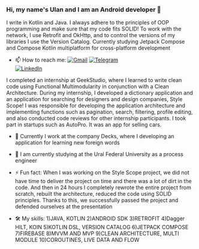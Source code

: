 ### Hi, my name's Ulan and I am an Android developer 👋

I write in Kotlin and Java. I always adhere to the principles of OOP programming and make sure that my code fits SOLID! To work with the network, I use Retrofit and OkHttp, and to control the versions of my libraries I use the Version Catalog. Currently studying Jetpack Compose and Compose Kotlin multiplatform for cross-platform development

- 📫 How to reach me:
[![Gmail](https://img.shields.io/badge/Gmail-ulan_gmail-blue)](ulanashirovdev@gmail.com)
[![Telegram](https://img.shields.io/badge/Telegram-ulanashirov-blue)](https://t.me/ulanashirov)  
[![LinkedIn](https://img.shields.io/badge/LinkedIn-ulan_linkedin-blue)](https://www.linkedin.com/in/ulanashirov)

I completed an internship at GeekStudio, where I learned to write clean code using Functional Multimodularity in conjunction with a Clean Architecture. During my internship, I developed a dictionary application and an application for searching for designers and design companies, Style Scope!
I was responsible for developing the application architecture and implementing functions such as pagination, search, filtering, profile editing, and also conducted code reviews for other internship participants.
I took part in startups such as AutoPro. It was an app for selling cars.

- 🔭 Currently I work at the company Decks, where I developing an application for learning new foreign words

- 🌱 I am currently studying at the Ural Federal University as a process engineer

- ⚡ Fun fact:
When I was working on the Style Scope project, we did not have time to deliver the project on time and there was a lot of dirt in the code. And then in 24 hours I completely rewrote the entire project from scratch, rebuilt the architecture, reduced the code using SOLID principles. Thanks to this, we successfully passed the project and defended ourselves at the presentation

- 🛠️ My skills:
1)JAVA, KOTLIN
2)ANDROID SDK
3)RETROFIT
4)Dagger HILT, KOIN
5)KOTLIN DSL, VERSION CATALOG
6)JETPACK COMPOSE
7)FIREBASE
8)MVVM AND MVP
9)CLEAN ARCHITECTURE, MULTI MODULE
10)COROUTINES, LIVE DATA AND FLOW
<!--
**UlanAshirov/UlanAshirov** is a ✨ _special_ ✨ repository because its `README.md` (this file) appears on your GitHub profile.

Here are some ideas to get you started:

- 🔭 I’m currently working on ...
- 🌱 I’m currently learning ...
- 👯 I’m looking to collaborate on ...
- 🤔 I’m looking for help with ...
- 💬 Ask me about ...
- 📫 How to reach me: ...
- 😄 Pronouns: ...
- ⚡ Fun fact: ...
-->
